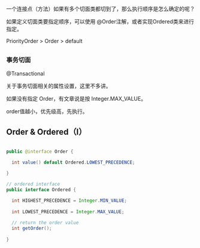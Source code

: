 一个连接点（方法）如果有多个切面类都切到了，那么执行顺序是怎么确定的呢？


如果定义切面类要指定顺序，可以使用 @Order注解，或者实现Ordered类来进行指定。

PriorityOrder > Order > default

## 

### 事务切面

@Transactional 

关于事务切面相关的属性设置，这里不多讲。

如果没有指定 Order，有文章说是按 Integer.MAX_VALUE。

order值越小，优先级高，先执行。

## Order & Ordered（I）
```java

public @interface Order {
  
  int value() default Ordered.LOWEST_PRECEDENCE;

}

// ordered interface
public interface Ordered {

  int HIGHEST_PRECEDENCE = Integer.MIN_VALUE;
  
  int LOWEST_PRECEDENCE = Integer.MAX_VALUE;
  
  // return the order value
  int getOrder();
   
}

```
